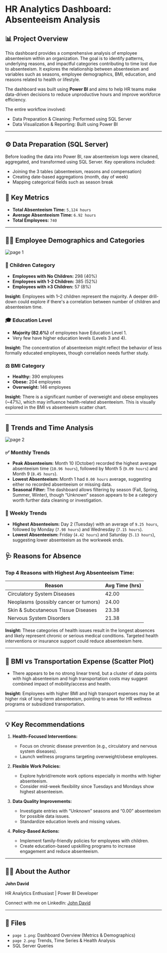# HR Analytics Dashboard: Absenteeism Analysis

## 📊 Project Overview

This dashboard provides a comprehensive analysis of employee absenteeism within an organization. The goal is to identify patterns, underlying reasons, and impactful categories contributing to time lost due to absenteeism. It explores the relationship between absenteeism and variables such as seasons, employee demographics, BMI, education, and reasons related to health or lifestyle.

The dashboard was built using **Power BI** and aims to help HR teams make data-driven decisions to reduce unproductive hours and improve workforce efficiency.

The entire workflow involved:
* Data Preparation & Cleaning: Performed using SQL Server
* Data Visualization & Reporting: Built using Power BI

---

## ⚙️ Data Preparation (SQL Server)

Before loading the data into Power BI, raw absenteeism logs were cleaned, aggregated, and transformed using SQL Server. Key operations included:

* Joining the 3 tables (absenteeism, reasons and compensation)
* Creating date-based aggregations (month, day of week)
* Mapping categorical fields such as season break

## 🧠 Key Metrics

* **Total Absenteeism Time:** `5,124 hours`
* **Average Absenteeism Time:** `6.92 hours`
* **Total Employees:** `740`

---

## 🧑‍💼 Employee Demographics and Categories

![page 1](https://github.com/user-attachments/assets/7b087daa-a210-40fe-9c40-3360995b6eab)

### 👶 Children Category

* **Employees with No Children:** 298 (40%)
* **Employees with 1-2 Children:** 385 (52%)
* **Employees with ≥3 Children:** 57 (8%)

**Insight:** Employees with 1–2 children represent the majority. A deeper drill-down could explore if there's a correlation between number of children and absenteeism time.

### 🎓 Education Level

* **Majority (82.6%)** of employees have Education Level 1.
* Very few have higher education levels (Levels 3 and 4).

**Insight:** The concentration of absenteeism might reflect the behavior of less formally educated employees, though correlation needs further study.

### ⚖️ BMI Category

* **Healthy:** 390 employees
* **Obese:** 204 employees
* **Overweight:** 146 employees

**Insight:** There is a significant number of overweight and obese employees (\~47%), which may influence health-related absenteeism. This is visually explored in the BMI vs absenteeism scatter chart.

---

## 📅 Trends and Time Analysis

![page 2](https://github.com/user-attachments/assets/e7a2ea91-01de-426a-97a8-df73ffc0f673)

### ✅ Monthly Trends

* **Peak Absenteeism:** Month 10 (October) recorded the highest average absenteeism time (`10.96 hours`), followed by Month 5 (`9.09 hours`) and Month 9 (`8.45 hours`).
* **Lowest Absenteeism:** Month 1 had `0.00 hours` average, suggesting either no recorded absenteeism or missing data.
* **Seasonal Filter:** The dashboard allows filtering by season (Fall, Spring, Summer, Winter), though “Unknown” season appears to be a category worth further data cleaning or investigation.

### 📆 Weekly Trends

* **Highest Absenteeism:** Day 2 (Tuesday) with an average of `9.25 hours`, followed by Monday (`7.98 hours`) and Wednesday (`7.15 hours`).
* **Lowest Absenteeism:** Friday (`4.42 hours`) and Saturday (`5.13 hours`), suggesting lower absenteeism as the workweek ends.


## 🩺 Reasons for Absence

### Top 4 Reasons with Highest Avg Absenteeism Time:

| Reason                                | Avg Time (hrs) |
| ------------------------------------- | -------------- |
| Circulatory System Diseases           | 42.00          |
| Neoplasms (possibly cancer or tumors) | 24.00          |
| Skin & Subcutaneous Tissue Diseases   | 23.38          |
| Nervous System Disorders              | 21.38          |

**Insight:** These categories of health issues result in the longest absences and likely represent chronic or serious medical conditions. Targeted health interventions or insurance support could reduce absenteeism here.

---

## 🚗 BMI vs Transportation Expense (Scatter Plot)

* There appears to be no strong linear trend, but a cluster of data points with high absenteeism and high transportation costs may suggest combined impact of mobility/access and health.

**Insight:** Employees with higher BMI and high transport expenses may be at higher risk of long-term absenteeism, pointing to areas for HR wellness programs or subsidized transportation.

---

## 💡 Key Recommendations

1. **Health-Focused Interventions:**

   * Focus on chronic disease prevention (e.g., circulatory and nervous system diseases).
   * Launch wellness programs targeting overweight/obese employees.

2. **Flexible Work Policies:**

   * Explore hybrid/remote work options especially in months with higher absenteeism.
   * Consider mid-week flexibility since Tuesdays and Mondays show highest absenteeism.

3. **Data Quality Improvements:**

   * Investigate entries with “Unknown” seasons and “0.00” absenteeism for possible data issues.
   * Standardize education levels and missing values.

4. **Policy-Based Actions:**

   * Implement family-friendly policies for employees with children.
   * Create education-based upskilling programs to increase engagement and reduce absenteeism.

---

## 👨‍💼 About the Author

**John David**

HR Analytics Enthusiast | Power BI Developer

Connect with me on LinkedIn: [John David](https://www.linkedin.com/in/john-david-b7b5781b3/)

---

## 📂 Files

* `page 1.png`: Dashboard Overview (Metrics & Demographics)
* `page 2.png`: Trends, Time Series & Health Analysis
* SQL Server Queries
